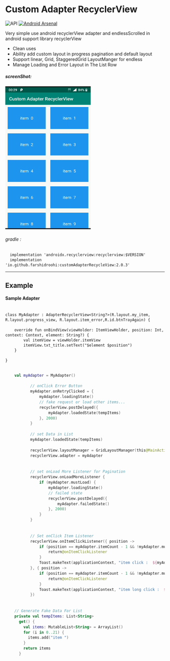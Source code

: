 # Custom Adapter RecyclerView

  ![API](https://img.shields.io/badge/API-14%2B-blue.svg?style=flat) [![Android Arsenal](https://img.shields.io/badge/Android%20Arsenal-Custom%20Adapter%20RecyclerView-blue.svg?style=flat)](https://android-arsenal.com/details/1/7759)



Very simple use android recyclerView adapter and endlessScrolled in android support library recyclerView 

- Clean uses
- Ability add custom layout in progress pagination and default layout
- Support linear, Grid, StaggeredGrid LayoutManger for endless
- Manage Loading and Error Layout in The List Row

##### screenShot: 
 
 <img src="https://raw.githubusercontent.com/FarshidRoohi/CustomAdapterRecyclerview/master/art/custom_adapter.gif" alt="screen show" width="270px" height="450px">


 ###### gradle :   
  
```Gradle  
  implementation 'androidx.recyclerview:recyclerview:$VERSION'
  implementation 'io.github.farshidroohi:customAdapterRecycleView:2.0.3'
 ```  
 <hr>
 
## Example

#### Sample Adapter 

```Kotiln

class MyAdapter : AdapterRecyclerView<String?>(R.layout.my_item, R.layout.progress_view, R.layout.item_error,R.id.btnTrayAgain) {

    override fun onBindView(viewHolder: ItemViewHolder, position: Int, context: Context, element: String?) {
        val itemView = viewHolder.itemView
        itemView.txt_title.setText("$element $position")
    }

}
```

```Kotlin

    val myAdapter = MyAdapter()

           // onClick Error Button
           myAdapter.onRetryClicked = {
               myAdapter.loadingState()
               // fake request or load other items...
               recyclerView.postDelayed({
                   myAdapter.loadedState(tempItems)
               }, 2000)
           }

           // set Data in List
           myAdapter.loadedState(tempItems)

           recyclerView.layoutManager = GridLayoutManager(this@MainActivity, 2)
           recyclerView.adapter = myAdapter


           // set onLoad More Listener for Pagination
           recyclerView.onLoadMoreListener {
               if (myAdapter.mustLoad) {
                   myAdapter.loadingState()
                   // failed state
                   recyclerView.postDelayed({
                       myAdapter.failedState()
                   }, 2000)
               }
           }


           // Set onClick Item Listener
           recyclerView.onItemClickListener({ position ->
               if (position == myAdapter.itemCount - 1 && !myAdapter.mustLoad) {
                   return@onItemClickListener
               }
               Toast.makeText(applicationContext, "item click :  ${myAdapter.getItem(position)}$position", Toast.LENGTH_SHORT).show()
           }, { position ->
               if (position == myAdapter.itemCount - 1 && !myAdapter.mustLoad) {
                   return@onItemClickListener
               }
               Toast.makeText(applicationContext, "item long click :  ${myAdapter.getItem(position)}$position", Toast.LENGTH_SHORT).show()
           })

    
    // Generate Fake Data For List
    private val tempItems: List<String>
      get() {
        val items: MutableList<String> = ArrayList()
        for (i in 0..21) {
          items.add("item ")
        }
        return items
      }
```

